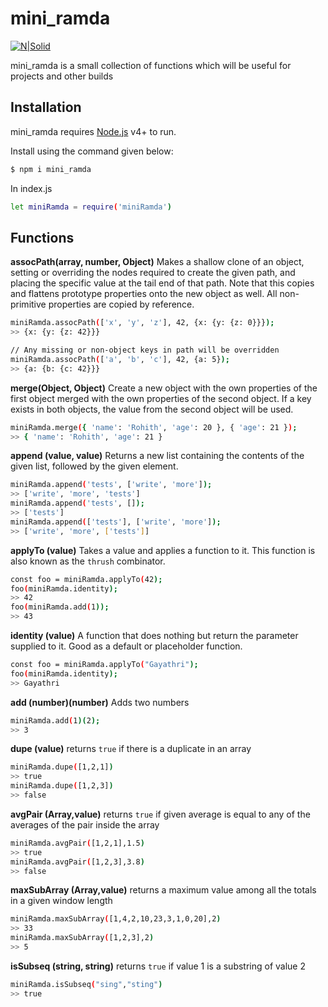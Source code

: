 # mini_ramda

[![N|Solid](https://cdn.iconscout.com/icon/free/png-256/npm-2-569450.png)](https://www.npmjs.com/package/mini_ramda)

mini_ramda is a small collection of functions which will be useful for projects and other builds

## Installation

mini_ramda requires [Node.js](https://nodejs.org/) v4+ to run.

Install using the command given below:

```sh
$ npm i mini_ramda
```

In index.js 

```sh
let miniRamda = require('miniRamda')
```

## Functions

**assocPath(array, number, Object)** 
Makes a shallow clone of an object, setting or overriding the nodes required to create the given path, and placing the specific value at the tail end of that path. Note that this copies and flattens prototype properties onto the new object as well. All non-primitive properties are copied by reference.

```sh
miniRamda.assocPath(['x', 'y', 'z'], 42, {x: {y: {z: 0}}});
>> {x: {y: {z: 42}}}

// Any missing or non-object keys in path will be overridden
miniRamda.assocPath(['a', 'b', 'c'], 42, {a: 5});
>> {a: {b: {c: 42}}}
```
**merge(Object, Object)**
Create a new object with the own properties of the first object merged with the own properties of the second object. If a key exists in both objects, the value from the second object will be used.

```sh
miniRamda.merge({ 'name': 'Rohith', 'age': 20 }, { 'age': 21 });
>> { 'name': 'Rohith', 'age': 21 }
```

**append (value, value)**
Returns a new list containing the contents of the given list, followed by the given element.

```sh
miniRamda.append('tests', ['write', 'more']);
>> ['write', 'more', 'tests']
miniRamda.append('tests', []); 
>> ['tests']
miniRamda.append(['tests'], ['write', 'more']); 
>> ['write', 'more', ['tests']]
```

**applyTo (value)**
Takes a value and applies a function to it.
This function is also known as the ```thrush``` combinator.

```sh
const foo = miniRamda.applyTo(42);
foo(miniRamda.identity);
>> 42
foo(miniRamda.add(1));
>> 43
```
**identity (value)**
A function that does nothing but return the parameter supplied to it. Good as a default or placeholder function.
```sh
const foo = miniRamda.applyTo("Gayathri");
foo(miniRamda.identity);
>> Gayathri
```

**add (number)(number)**
Adds two numbers

```sh
miniRamda.add(1)(2); 
>> 3
```

**dupe (value)**
returns ```true``` if there is a duplicate in an array

```sh
miniRamda.dupe([1,2,1])
>> true
miniRamda.dupe([1,2,3])
>> false
```

**avgPair (Array,value)**
returns ```true``` if given average is equal to any of the averages of the pair inside the array
```sh
miniRamda.avgPair([1,2,1],1.5)
>> true
miniRamda.avgPair([1,2,3],3.8)
>> false
```

**maxSubArray (Array,value)**
returns a maximum value among all the totals in a given window length 
```sh
miniRamda.maxSubArray([1,4,2,10,23,3,1,0,20],2)
>> 33
miniRamda.maxSubArray([1,2,3],2)
>> 5
```

**isSubseq (string, string)**
returns ```true``` if value 1 is a substring of value 2
```sh
miniRamda.isSubseq("sing","sting")
>> true
```

